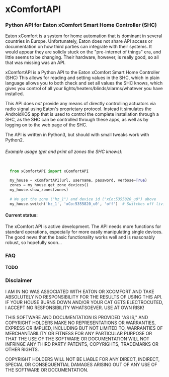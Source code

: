 # xComfortAPI
### Python API for Eaton xComfort Smart Home Controller (SHC)
Eaton xComfort is a system for home automation that is dominant in several 
countries in Europe. Unfortunately, Eaton does not share API access or 
documentation on how third parties can integrate with their systems. It would
appear they are solidly stuck on the "pre-internet of things" era, and little
seems to be changing. Their hardware, however, is really good, so all that was
missing was an API.

xComfortAPI is a Python API to the Eaton xComfort Smart Home Controller (SHC)
This allows for reading and setting values in the SHC, which in plain language
allows you to both check and set all values the SHC knows, which gives you
control of all your lights/heaters/blinds/alarms/whatever you have installed.

This API does *not* provide any means of directly controlling actuators via
radio signal using Eaton's proprietary protocol. Instead it simulates the
Android/iOS app that is used to control the complete installation through a
SHC, as the SHC can be controlled through these apps, as well as by logging
on to the web page of the SHC.

The API is written in Python3, but should with small tweaks work with Python2.

###### Example usage (get and print all zones the SHC knows):

```python

  from xComfortAPI import xComfortAPI
  
  my_house = xComfortAPI(url, username, password, verbose=True)
  zones = my_house.get_zone_devices()
  my_house.show_zones(zones)
	
  # We get the zone ("hz_1") and device id ("xCo:5355820_u0") above
  my_house.switch('hz_1', 'xCo:5355820_u0', 'off')  # Switches off living room lights
```

#### Current status:
The xComfort API is active development. The API needs more functions for 
standard operations, especially for more easily manipulating single devices. 
The good news that the basic functionality works well and is
reasonably robust, so hopefully soon... 

### FAQ
#### TODO

### Disclaimer
I AM IN NO WAS ASSOCIATED WITH EATON OR XCOMFORT AND TAKE ABSOLUTELY NO RESPONSIBILITY
FOR THE RESULTS OF USING THIS API. IF YOUR HOUSE BURNS DOWN AND/OR YOUR CAT GETS 
ELECTROCUTED, I ACCEPT NO RESPONSIBILITY WHATSOEVER. USE AT OWN RISK! 

THIS SOFTWARE AND DOCUMENTATION IS PROVIDED "AS IS," AND COPYRIGHT HOLDERS MAKE NO
REPRESENTATIONS OR WARRANTIES, EXPRESS OR IMPLIED, INCLUDING BUT NOT LIMITED TO, 
WARRANTIES OF MERCHANTABILITY OR FITNESS FOR ANY PARTICULAR PURPOSE OR THAT THE USE
OF THE SOFTWARE OR DOCUMENTATION WILL NOT INFRINGE ANY THIRD PARTY PATENTS, COPYRIGHTS,
TRADEMARKS OR OTHER RIGHTS.

COPYRIGHT HOLDERS WILL NOT BE LIABLE FOR ANY DIRECT, INDIRECT, SPECIAL OR CONSEQUENTIAL
DAMAGES ARISING OUT OF ANY USE OF THE SOFTWARE OR DOCUMENTATION.
